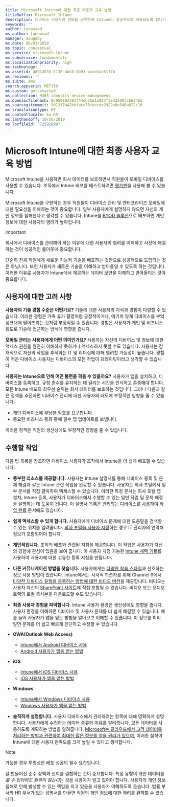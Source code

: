 ```yaml
---
title: Microsoft Intune에 대한 최종 사용자 교육 방법
titleSuffix: Microsoft Intune
description: 디바이스 사용자와 정보를 공유하여 Intune이 성공적으로 배포되도록 합니다.
keywords: ''
author: lenewsad
ms.author: lanewsad
manager: dougeby
ms.date: 06/01/2018
ms.topic: conceptual
ms.service: microsoft-intune
ms.subservice: fundamentals
ms.localizationpriority: high
ms.technology: ''
ms.assetid: 48914533-f138-4dc0-8b93-4cea3ac61f7b
ms.reviewer: ''
ms.suite: ems
search.appverid: MET150
ms.custom: get-started
ms.collection: M365-identity-device-management
ms.openlocfilehash: 0c959102383f44eb35e1a923f39325007c6624b5
ms.sourcegitcommit: 9013f7442bbface78feecde2922e8e546a622c16
ms.translationtype: HT
ms.contentlocale: ko-KR
ms.lasthandoff: 10/16/2019
ms.locfileid: "72502899"
---
```

# <a name="how-to-educate-your-end-users-about-microsoft-intune"></a>Microsoft Intune에 대한 최종 사용자 교육 방법

Microsoft Intune을 사용하면 회사 데이터를 보호하면서 직원들이 모바일 디바이스를 사용할 수 있습니다. 조직에서 Intune 배포를 테스트하려면 [평가판](free-trial-sign-up.md)을 사용해 볼 수 있습니다.

Microsoft Intune을 구현하는 경우 직원들이 디바이스 관리 및 엔터프라이즈 모바일에 대한 필요성을 이해하는 것이 중요합니다. 일부 사용자에게 설명하지 않으면 자신의 개인 정보를 침해한다고 생각할 수 있습니다. Intune을 [BYOD 솔루션](/enterprise-mobility-security/solutions/byod-design-considerations-guide)으로 배포하면 개인 정보에 대한 사용자의 염려가 높아집니다.

> [!Important]
> 회사에서 디바이스를 관리해야 하는 이유에 대한 사용자의 염려를 이해하고 사전에 해결하는 것이 성공적인 롤아웃에 중요합니다.

단순히 전체 직원에게 새로운 기능적 기술을 배포하는 것만으로 성공적으로 도입되는 것은 아닙니다. 또한 사용자가 새로운 기술을 이해하고 받아들일 수 있도록 하는 것입니다. 이러한 이유로 사용자가 Intune에서 제공하는 데이터 보안을 이해하고 받아들이는 것이 중요합니다.

## <a name="things-to-consider-about-your-users"></a>사용자에 대한 고려 사항

__사용자의 기술 경험 수준은 어떤가요?__ 기술에 대한 사용자의 지식과 경험이 다양할 수 있습니다. 이러한 경험은 가족 휴가 촬영처럼 긍정적이거나, 예기치 않게 디바이스를 부엌 싱크대에 떨어뜨리는 것처럼 부정적일 수 있습니다. 경험은 사용자가 개인 및 비즈니스 용도로 기술에 접근하는 방식에 영향을 줍니다.

__모바일 관리는 사용자에게 어떤 의미인가요?__ 사용자는 자신의 디바이스 및 정보에 대한 액세스 권한을 완전히 이해하지 못하거나 액세스하지 못할 수도 있습니다. 사용자는 잠재적으로 자신의 작업을 추적하는 IT 및 리더십에 대해 염려할 가능성이 높습니다. 경험이 적은 디바이스 사용자는 디바이스의 모든 작업이 프라이빗이라고 생각할 수 있습니다.

__사용자는 Intune으로 인해 어떤 불편을 겪을 수 있을까요?__  사용자가 앱을 설치하고, 디바이스를 등록하고, 규정 준수를 유지하는 데 걸리는 시간을 인식하고 존중해야 합니다. 모든 Intune 배포의 최우선 순위는 회사 데이터를 보호하는 것입니다. 그러나 다음과 같은 정책을 추진하면 디바이스 관리에 대한 사용자의 태도에 부정적인 영향을 줄 수 있습니다.  

- 개인 디바이스에 부당한 암호를 요구합니다.
- 중요한 비즈니스 통화 중에 필수 앱 업데이트를 보냅니다.  

이러한 정책은 직원의 생산성에도 부정적인 영향을 줄 수 있습니다.

## <a name="things-you-should-do"></a>수행할 작업

다음 팁 목록을 참조하면 디바이스 사용자가 조직에서 Intune을 더 쉽게 배포할 수 있습니다.

* __풍부한 리소스를 제공합니다.__ 사용자는 Intune 설명서를 통해 디바이스 등록 및 문제 해결과 같은 Intune 관련 작업을 완료할 수 있습니다. 사용자는 회사 포털에서 일부 문서를 직접 클릭하여 액세스할 수 있습니다. 이러한 특정 문서는 회사 포털 앱 설치, Intune 등록, 사용자가 디바이스에서 수행할 수 있는 일반 작업 및 문제 해결을 설명하는 데 도움이 됩니다. 이 설명서 목록은 [관리되는 디바이스를 사용하여 작업 완료](https://docs.microsoft.com/intune-user-help/use-managed-devices-to-get-work-done) 문서에도 있습니다.

* __쉽게 액세스할 수 있게 합니다.__ 사용자에게 디바이스 문제에 대한 도움말을 검색할 수 있는 위치를 알려줍니다. [회사 포털을 사용자 지정](../apps/company-portal-app.md)하는 경우 IT 관리자의 연락처 정보가 포함되어야 합니다.

* __개인적입니다.__ 조직의 배포와 관련된 지침을 제공합니다. 이 작업은 사용자가 자신의 경험에 관심이 있음을 보여 줍니다. 이 사용자 지정 가능한 [Intune 채택 키트](https://aka.ms/IntuneAdoptionKit)를 사용하여 사용자에 대한 고유한 등록 지침을 만듭니다.

* __다른 커뮤니케이션 방법을 찾습니다.__ 사용자에게는 [다양한 학습 스타일](https://www.umassd.edu/dss/resources/faculty--staff/how-to-teach-and-accommodate/how-to-accommodate-different-learning-styles/)과 선호하는 정보 사용 방법이 있습니다. Intune에서는 시각적 학습자를 위해 Channel 9에서 [다양한 디바이스 유형을 등록하는 방법에 대한 비디오 버전](https://channel9.msdn.com/Series/IntuneEnrollment)을 제공합니다. 비디오는 사용자 자신의 [SharePoint 사이트](https://support.office.com/article/Embed-a-video-from-Office-365-Video-59e19984-c34e-4be8-889b-f6fa93910581)에 직접 포함될 수 있습니다. 비디오 또는 오디오 트랙의 로컬 복사본을 다운로드할 수도 있습니다.

* __최종 사용자 경험을 파악합니다.__ Intune 사용자 환경은 생산성에도 영향을 줍니다. 사용자 환경을 이해하면 디바이스 및 사용자 문제를 더 쉽게 해결할 수 있습니다. 예를 들어 사용자가 앱을 얻는 방법을 알아보고 이해할 수 있습니다. 이 정보를 미리 알면 문제를 더 쉽고 빠르게 진단하고 수정할 수 있습니다.

* **OWA(Outlook Web Access)**
  * [Intune에서 Android 디바이스 사용](https://docs.microsoft.com/intune-user-help/using-your-android-device-with-intune)
  * [Android 사용자가 앱을 얻는 방법](end-user-apps-android.md)

* **iOS**
  * [Intune에서 iOS 디바이스 사용](https://docs.microsoft.com/intune-user-help/using-your-ios-device-with-intune)
  * [iOS 사용자가 앱을 얻는 방법](end-user-apps-ios.md)

* **Windows**
  * [Intune에서 Windows 디바이스 사용](https://docs.microsoft.com/intune-user-help/using-your-windows-device-with-intune)
  * [Windows 사용자가 앱을 얻는 방법](end-user-apps-windows.md)

* __솔직하게 설명합니다.__ 사용자 디바이스에서 관리하려는 항목에 대해 명확하게 설명합니다. 사용자에게 수집하는 데이터 종류와 이유를 알려줍니다. 모든 데이터를 사용하도록 계획하는 방법을 알려줍니다. [Microsoft는 클라우드에서 고객 데이터를 처리하는 방법과 관련하여 최대한 많은 정보를 얻을 권리가 있으며](https://www.microsoft.com/trustcenter/about/transparency), 이러한 철학이 Intune에 대한 사용자 만족도를 크게 높일 수 있다고 생각합니다.

> [!Note]
> 가능한 경우 투명성은 배포 성공의 필수 요건입니다.

잘 만들어진 준수 정책과 신뢰를 결합하는 것이 중요합니다. 특정 유형의 개인 데이터를 *볼 수 있더라도* *원하지 않는다*는 것을 사용자가 알고 있어야 합니다. 사용자의 개인 정보 침해로 인해 발생할 수 있는 책임을 지고 있음을 사용자가 이해하도록 돕습니다. 법률 부서와 HR 부서가 있는 성명서를 만들면 직원의 개인 정보에 대한 염려를 완화할 수 있습니다.
